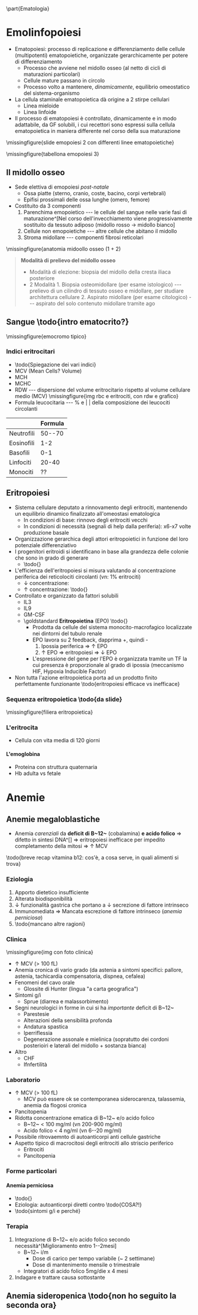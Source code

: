 <!-- Tue Oct 12 14:17:20 CEST 2021 -->
<!--
	Esame scritto
	Libro: Corso di malattie del sangue e degli organi emolinfopoietici, Sante Tura, ed Esculapio
-->
\part{Ematologia}

# Emolinfopoiesi
- Ematopoiesi: processo di replicazione e differenziamento delle cellule (multipotenti) ematopoietiche, organizzate gerarchicamente per potere di differenziamento
	- Processo che avviene nel midollo osseo (al netto di cicli di maturazioni particolari)
	- Cellule mature passano in circolo
	- Processo volto a mantenere, _dinamicamente_, equilibrio omeostatico del sistema-organismo
- La cellula staminale ematopoietica dà origine a 2 stirpe cellulari
	- Linea mieloide
	- Linea linfoide
- Il processo di ematopoiesi è controllato, dinamicamente e in modo adattabile, da GF solubili, i cui recettori sono espressi sulla cellula ematopoietica in maniera differente nel corso della sua maturazione

\missingfigure{slide emopoiesi 2 con differenti linee ematopoietiche}

\missingfigure{tabellona emopoiesi 3}

## Il midollo osseo
- Sede elettiva di emopoiesi _post-natale_
	- Ossa piatte (sterno, cranio, coste, bacino, corpi vertebrali)
	- Epifisi prossimali delle ossa lunghe (omero, femore)
- Costituito da 3 componenti
	1. Parenchima emopoietico --- le cellule del sangue nelle varie fasi di maturazione^[Nel corso dell'invecchiamento viene progressivamente sostituito da tessuto adiposo (midollo rosso → midollo bianco]
	2. Cellule non emopoietiche --- altre cellule che abitano il midollo
	3. Stroma midollare --- componenti fibrosi reticolari

\missingfigure{anatomia midoollo osseo (1 + 2)

> __Modalità di prelievo del midollo osseo__
>
> - Modalità di elezione: biopsia del midollo della cresta iliaca posteriore
> - 2 Modalità
	1. Biopsia osteomidollare (per esame istologico) --- prelievo di un cilindro di tessuto osseo e midollare, per studiare architettura cellulare
	2. Aspirato midollare (per esame citologico) --- aspirato del solo contenuto midollare tramite ago

## Sangue \todo{intro ematocrito?}

\missingfigure{emocromo tipico}

### Indici eritrocitari
- \todo{Spiegazione dei vari indici}
- MCV (Mean Cells? Volume)
- MCH
- MCHC
- RDW --- dispersione del volume eritrocitario rispetto al volume cellulare medio (MCV) \missingfigure{img rbc e eritrociti, con rdw e grafico}
- Formula leucocitaria --- % e | | della composizione dei leucociti circolanti

| | Formula |
|-|-|
| Neutrofili | 50--70|
|Eosinofili| 1-2|
|Basofili |0-1|
|Linfociti| 20-40|
|Monociti| ??

## Eritropoiesi
- Sistema cellulare deputato a rinnovamento degli eritrociti, mantenendo un equilibrio dinamico finalizzato all'omeostasi ematologica
	- In condizioni di base: rinnovo degli eritrociti vecchi
	- In condizioni di necessità (segnali di help dalla periferia): x6-x7 volte produzione basale
- Organizzazione gerarchica degli attori eritropoietici in funzione del loro potenziale differenziativo
- I progenitori eritroidi si identificano in base alla grandezza delle colonie che sono in grado di generare
	- \todo{}
- L'efficienza dell'eritropoiesi si misura valutando al concentrazione periferica dei reticolociti circolanti (vn: 1% eritrociti)
	- ↓ concentrazione: 
	- ↑ concentrazione: \todo{}
- Controllato e organizzato da fattori solubili
	- IL3
	- IL9
	- GM-CSF
	- \goldstandard __Eritropoietina__ (EPO) \todo{}
		- Prodotta da cellule del sistema monocito-macrofagico localizzate nei dintorni del tubulo renale
		- EPO lavora su 2 feedback, dapprima +, quindi -
			1. Ipossia periferica ⇒ ↑ EPO
			2. ↑ EPO ⇒ eritropoiesi ⇒ ↓ EPO
		- L'espressione del gene per l'EPO è organizzata tramite un TF la cui presenza è proporzionale al grado di ipossia (meccanismo HIF, Hypoxia Inducible Factor)
- Non tutta l'azione eritropoietica porta ad un prodotto finito perfettamente funzionante \todo{eritropoiesi efficace vs inefficace}

### Sequenza eritropoietica \todo{da slide}

\missingfigure{filiera eritropoietica}

### L'eritrocita
- Cellula con vita media di 120 giorni

#### L'emoglobina
- Proteina con struttura quaternaria
- Hb adulta vs fetale

# Anemie

<!-- Wed Nov  3 14:15:08 CET 2021 --> 
## Anemie megaloblastiche
- Anemia _carenziali_ da __deficit di B~12~__ (cobalamina) __e acido folico__ ⇒ difetto in sintesi DNA^[] ⇒ eritropoiesi inefficace per impedito completamento della mitosi ⇒ ↑ MCV

\todo{breve recap vitamina b12: cos'è, a cosa serve, in quali alimenti si trova}

### Eziologia
1. Apporto dietetico insufficiente
2. Alterata biodisponibilità
3. ↓ funzionalità gastrica che portano a ↓ secrezione di fattore intrinseco
4. Immunomediata ⇒ Mancata escrezione di fattore intrinseco (_anemia perniciosa_)
5. \todo{mancano altre ragioni}

### Clinica
\missingfigure{img con foto clinica}

- ↑ MCV (> 100 fL)
- Anemia cronica di vario grado (da astenia a sintomi specifici: pallore, astenia, tachicardia compensatoria, dispnea, cefalea)
- Fenomeni del cavo orale
	- Glossite di Hunter (lingua "a carta geografica")
- Sintomi g/i
	- Sprue (diarrea e malassorbimento)
- Segni neurologici in forme in cui si ha _importante_ deficit di B~12~
	- Parestesie
	- Alterazioni della sensibilità profonda
	- Andatura spastica
	- Iperriflessia
	- Degenerazione assonale e mielinica (sopratutto dei cordoni posterioiri e laterali del midollo + sostanza bianca)
- Altro
	- CHF
	- Ifnfertilità

### Laboratorio
- ↑ MCV (> 100 fL)
	- MCV può essere ok se contemporanea siderocarenza, talassemia, anemia da flogosi cronica
- Pancitopenia
- Ridotta concentrazione ematica di B~12~ e/o acido folico
	- B~12~ < 100 mg/ml (vn 200-900 mg/ml)
	- Acido folico < 4 ng/ml (vn 6--20 mg/ml)
- Possibile ritrovaemnto di autoanticorpi anti cellule gastriche
- Aspetto tipico di macrocitosi degli eritrociti allo striscio periferico
	- Eritrociti 
	- Pancitopenia

### Forme particolari

#### Anemia perniciosa
- \todo{}
- Eziologia: autoanticorpi diretti contro \todo{COSA?!}
- \todo{sintomi g/i e perché}

### Terapia
1. Integrazione di B~12~ e/o acido folico secondo necessità^[Miglioramento entro 1--2mesi]
	- B~12~ i/m
		- Dose di carico per tempo variabile (~ 2 settimane)
		- Dose di mantenimento mensile o trimestrale
	- Integratori di acido folico 5mg/die x 4 mesi
2. Indagare e trattare causa sottostante

## Anemia sideropenica \todo{non ho seguito la seconda ora}
